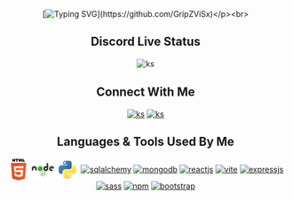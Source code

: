 
<br ><p align="center">
[![Typing SVG](https://readme-typing-svg.demolab.com?font=Rubik+Mono+One&size=19&duration=2000&pause=1000&color=FFFFFF&center=true&vCenter=true&width=500&lines=Hello+There;I+am+Gripz+a.k.a.+Kulin;I+am+an+intermediate+programmer.;Nice+to+meet+you.)](https://github.com/GripZViSx)</p><br>
 <h2 align="center">Discord Live Status</h2>
<p align="center">
<a href"" target="blank"><img align="center" src="https://discord.c99.nl/widget/theme-2/844863061907210251.png" alt="ks"/>
</a>
</p>

<h2 align="center">Connect With Me</h2> 

<p align="center">
 <a href="https://instagram.com/kulin_editz" target="blank"><img align="center" src="https://raw.githubusercontent.com/rahuldkjain/github-profile-readme-generator/master/src/images/icons/Social/instagram.svg" alt="ks" height="30" width="40"/></a>
 <a href="https://discord.com/users/844863061907210251" target="blank"><img align="center" src="https://media.discordapp.net/attachments/928260959678660618/1150029976985411785/discord.png" alt="ks" height="30" width="30" /></a>
 
</p>

  <h2 align="center">Languages & Tools Used By Me</h2>
  <p align="center">
  <a href="https://www.w3.org/html/" target="_blank"> <img src="https://raw.githubusercontent.com/devicons/devicon/master/icons/html5/html5-original-wordmark.svg" alt="html5" width="40" height="40" align="center"/></a>
   <a href="https://nodejs.org" target="_blank"> <img src="https://raw.githubusercontent.com/devicons/devicon/master/icons/nodejs/nodejs-original-wordmark.svg" alt="nodejs" width="40" height="40" align="center"/></a>
   <a href="https://www.python.org" target="_blank"> <img src="https://raw.githubusercontent.com/devicons/devicon/master/icons/python/python-original.svg" alt="python" width="40" height="40" align="center"/></a>
   <a href="https://www.sqlalchemy.org/" target="_blank"> <img src="https://media.discordapp.net/attachments/928260959678660618/1150033352750014505/eca35254-a2db-47a8-850b-2678f7f8bc09.png" alt="sqlalchemy" width="56.5" height="11.875" align="center"/></a>
   <a href="https://www.mongodb.com/" target="_blank"> <img src="https://cdn.discordapp.com/attachments/901470741046894592/1203761497424003092/pngwing.com_4.png?ex=65d24541&is=65bfd041&hm=65c92409a58c80be65e659c3fb586b32bd9ec8b8aeabf38ea373c66b87ac4f04" alt="mongodb" width="40" height="40" align="center"/></a>
   <a href="https://react.dev/" target="_blank"> <img src="https://media.discordapp.net/attachments/901470741046894592/1203761495427780668/pngwing.com.png?ex=65d24541&is=65bfd041&hm=9b7f04ad6f19ad06a3b44518e4933ce3091fca9b3010ff09a679ac8910ca2b1a" alt="reactjs" width="40" height="40" align="center"/></a>
   <a href="https://vitejs.dev/" target="_blank"> <img src="https://media.discordapp.net/attachments/901470741046894592/1203761496451059732/pngwing.com_1.png?ex=65d24541&is=65bfd041&hm=b068af4fce4669927743c0d4aafe68f54ef164bf54022d09c21d0f2be18cba1c" alt="vite" width="40.16" height="40" align="center"/></a>
   <a href="https://expressjs.com/" target="_blank"> <img src="https://media.discordapp.net/attachments/901470741046894592/1203761496719368212/pngwing.com_2.png?ex=65d24541&is=65bfd041&hm=7ac9f1de7d9f56bbf18161374ba9ba9ad419aff2178209813a581eecb6340a74" alt="expressjs" width="40" height="21.6" align="center"/></a>
   <a href="https://sass-lang.com/" target="_blank"> <img src="https://media.discordapp.net/attachments/901470741046894592/1203761497000509600/pngwing.com_3.png?ex=65d24541&is=65bfd041&hm=6fe708ba690dd1aa11d0c5f306f336f2d75dc02f765436ceeb257ed262833980" alt="sass" width="40" height="40" align="center"/></a>
   <a href="https://www.npmjs.com/" target="_blank"> <img src="https://media.discordapp.net/attachments/901470741046894592/1203761497768198295/pngwing.com_5.png?ex=65d24541&is=65bfd041&hm=f476f804095f4c882082ca7a37dec314358eb510ee1b03031442bb8572e2b0d1" alt="npm" width="40" height="40" align="center"/></a>
   <a href="https://getbootstrap.com/" target="_blank"> <img src="https://media.discordapp.net/attachments/901470741046894592/1203761498019864627/pngwing.com_6.png?ex=65d24541&is=65bfd041&hm=13b0d928442cae32773c8f7032e8c4ace64a7fbc0d4c73149b28cf97c5defd77&" alt="bootstrap" width="35.83" height="42.6" align="center"/></a> 
 </p>
